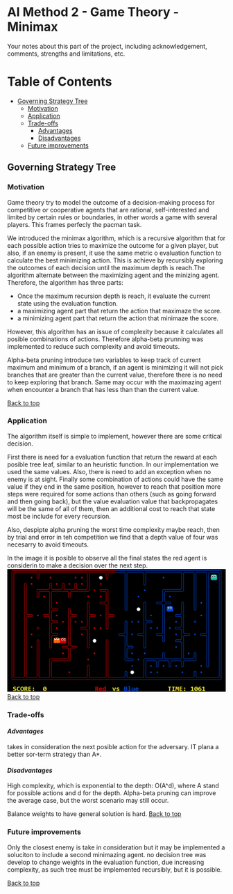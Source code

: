 # AI Method 2 - Game Theory - Minimax

Your notes about this part of the project, including acknowledgement, comments, strengths and limitations, etc.

# Table of Contents
- [Governing Strategy Tree](#governing-strategy-tree)
  * [Motivation](#motivation)
  * [Application](#application)
  * [Trade-offs](#trade-offs)     
     - [Advantages](#advantages)
     - [Disadvantages](#disadvantages)
  * [Future improvements](#future-improvements)

## Governing Strategy Tree  

### Motivation  

Game theory try to model the outcome of a decision-making process for competitive or cooperative agents that are rational, self-interested and limited by certain rules or boundaries, in other words a game with several players. This frames perfecly the pacman task.

We introduced the minimax algorithm, which is a recursive algorithm that for each possible action tries to maximize the outcome for a given player, but also, if an enemy is present, it use the same metric o evaluation function to calculate the best minimizing action. This is achieve by recursibly exploring the outcomes of each decision until the maximum depth is reach.The algorithm alternate between the maximizing agent and the minizing agent.
Therefore, the algorithm has three parts:

- Once the maximum recursion depth is reach, it evaluate the current state using the evaluation function.
- a maximizing agent part that return the action that maximaze the score.
- a minimizing agent part that return the action that minimaze the score.

However, this algorithm has an issue of complexity because it calculates all posible combinations of actions. Therefore alpha-beta prunning was implemented to reduce such complexity and avoid timeouts.

Alpha-beta pruning introduce two variables to keep track of current maximum and minimum of a branch, if an agent is minimizing it will not pick branches that are greater than the current value, therefore there is no need to keep exploring that branch. Same may occur with the maximazing agent when encounter a branch that has less than than the current value.

[Back to top](#table-of-contents)

### Application  
The algorithm itself is simple to implement, however there are some critical decision. 

First there is need for a evaluation function that return the reward at each posible tree leaf, similar to an heuristic function. In our implementation we used the same values.
Also, there is need to add an exception when no enemy is at sight.
Finally some combination of actions could have the same value if they end in the same position, however to reach that position more steps were required for some actions than others (such as going forward and then going back), but the value evaluation value that backpropagates will be the same of all of them, then an additional cost to reach that state most be include for every recursion. 

Also, despipte alpha pruning the worst time complexity maybe reach, then by trial and error in teh competition we find that a depth value of four was necesarry to avoid timeouts.

In the image it is posible to observe all the final states the red agent is considerin to make a decision over the next step.
![Demo 1](images/pacman1.gif)
[Back to top](#table-of-contents)

### Trade-offs  
#### *Advantages*  
takes in consideration the next posible action for the adversary. IT plana a better sor-term strategy than A*.

#### *Disadvantages*
High complexity, which is exponential to the depth: O(A^d), where A stand for possible actions and d for the depth. Alpha-beta pruning can improve the average case, but the worst scenario may still occur.

Balance weights to have general solution is hard.
[Back to top](#table-of-contents)

### Future improvements  

Only the closest enemy is take in consideration but it may be implemented a soluciton to include a second minimazing agent.
no decision tree was develop to change weights in the evaluation function, due increasing complexity, as such tree must be implemented recursibly, but it is possible.

[Back to top](#table-of-contents)
